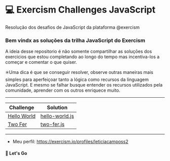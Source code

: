 # 💻 Exercism Challenges JavaScript
Resolução dos desafios de JavaScript da plataforma @exercism

###  Bem vindx as soluçōes da trilha JavaScript do Exercism

A ideia desse repositorio é não somente compartilhar as soluçōes dos exercicios que estou completando ao longo do tempo mas incentiva-los a começar e comentar o que quiser.

:eight_spoked_asterisk:Uma dica é que se conseguir resolver, observe outras maneiras mais simples para aperfeiçoar tanto a lógica como recursos da linguagem JavaScript. E mesmo se falhar busque entender os recursos utilizados pela comunidade, aprender com os outros enriquece muito.

---

Challenge   | Solution
--------- | ------
[Hello World](./hello-world/README.md) | [hello-world.js](./hello-world/hello-world.js)
[Two Fer](./two-fer/README.md) | [two-fer.js](./two-fer/two-fer.js)

---

- Meu perfil: https://exercism.io/profiles/leticiacamposs2

#### 🚀️ Let's Go

